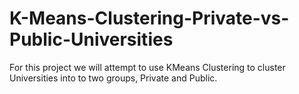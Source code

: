# K-Means-Clustering-Private-vs-Public-Universities
For this project we will attempt to use KMeans Clustering to cluster Universities into to two groups, Private and Public.
